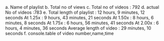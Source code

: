 a. Name of playlist
b. Total no of views
c. Total no of videos : 792
d. actual No of videos :783
e. Total length of playlist : 12 hours, 9 minutes, 12 seconds
    At 1.25x : 9 hours, 43 minutes, 21 seconds
    At 1.50x : 8 hours, 6 minutes, 8 seconds
    At 1.75x : 6 hours, 56 minutes, 41 seconds
    At 2.00x : 6 hours, 4 minutes, 36 seconds
    Average length of video : 29 minutes, 10 seconds
f. console.table of video number,name,time